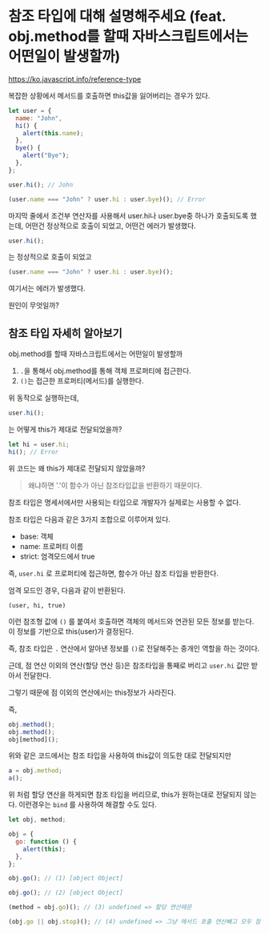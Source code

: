 # 참조 타입에 대해 설명해주세요 (feat. obj.method를 할때 자바스크립트에서는 어떤일이 발생할까)

https://ko.javascript.info/reference-type

복잡한 상황에서 메서드를 호출하면 this값을 잃어버리는 경우가 있다.

```js
let user = {
  name: "John",
  hi() {
    alert(this.name);
  },
  bye() {
    alert("Bye");
  },
};

user.hi(); // John

(user.name === "John" ? user.hi : user.bye)(); // Error
```

마지막 줄에서 조건부 연산자를 사용해서 user.hi나 user.bye중 하나가 호출되도록 했는데, 어떤건 정상적으로 호출이 되었고, 어떤건 에러가 발생했다.

```js
user.hi();
```

는 정상적으로 호출이 되었고

```js
(user.name === "John" ? user.hi : user.bye)();
```

여기서는 에러가 발생했다.

원인이 무엇일까?

## 참조 타입 자세히 알아보기

obj.method를 할때 자바스크립트에서는 어떤일이 발생할까

1. `.`을 통해서 obj.method를 통해 객체 프로퍼티에 접근한다.
2. `()`는 접근한 프로퍼티(메서드)를 실행한다.

위 동작으로 실행하는데,

```js
user.hi();
```

는 어떻게 this가 제대로 전달되었을까?

```js
let hi = user.hi;
hi(); // Error
```

위 코드는 왜 this가 제대로 전달되지 않았을까?

> 왜냐하면 '.'이 함수가 아닌 참조타입값을 반환하기 때문이다.

참조 타입은 명세서에서만 사용되는 타입으로 개발자가 실제로는 사용할 수 없다.

참조 타입은 다음과 같은 3가지 조합으로 이루어져 있다.

- base: 객체
- name: 프로퍼티 이름
- strict: 엄격모드에서 true

즉, `user.hi` 로 프로퍼티에 접근하면, 함수가 아닌 참조 타입을 반환한다.

엄격 모드인 경우, 다음과 같이 반환된다.

`(user, hi, true)`

이런 참조형 값에 `()` 를 붙여서 호출하면 객체의 메서드와 연관된 모든 정보를 받는다. 이 정보를 기반으로 this(user)가 결정된다.

즉, 참조 타입은 `.` 연산에서 알아낸 정보를 `()`로 전달해주는 중개인 역할을 하는 것이다.

근데, 점 연산 이외의 연산(할당 연산 등)은 참조타입을 통째로 버리고 `user.hi` 값만 받아서 전달한다.

그렇기 때문에 점 이외의 연산에서는 this정보가 사라진다.

즉,

```js
obj.method();
obj.method();
obj[method]();
```

위와 같은 코드에서는 참조 타입을 사용하여 this값이 의도한 대로 전달되지만

```js
a = obj.method;
a();
```

위 처럼 할당 연산을 하게되면 참조 타입을 버리므로, this가 원하는대로 전달되지 않는다. 이런경우는 `bind` 를 사용하여 해결할 수도 있다.

```js
let obj, method;

obj = {
  go: function () {
    alert(this);
  },
};

obj.go(); // (1) [object Object]

obj.go(); // (2) [object Object]

(method = obj.go)(); // (3) undefined => 할당 연산때문

(obj.go || obj.stop)(); // (4) undefined => 그냥 메서드 호출 연산빼고 모두 참조 타입을 버린다고 생각하자.
```
